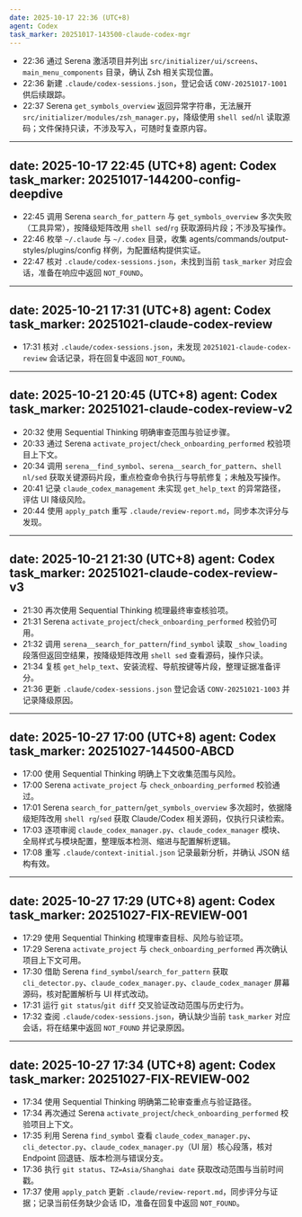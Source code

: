 ```yaml
---
date: 2025-10-17 22:36 (UTC+8)
agent: Codex
task_marker: 20251017-143500-claude-codex-mgr
---
```


- 22:36 通过 Serena 激活项目并列出 `src/initializer/ui/screens`、`main_menu_components` 目录，确认 Zsh 相关实现位置。
- 22:36 新建 `.claude/codex-sessions.json`，登记会话 `CONV-20251017-1001` 供后续跟踪。
- 22:37 Serena `get_symbols_overview` 返回异常字符串，无法展开 `src/initializer/modules/zsh_manager.py`，降级使用 `shell sed`/`nl` 读取源码；文件保持只读，不涉及写入，可随时复查原内容。

---
date: 2025-10-17 22:45 (UTC+8)
agent: Codex
task_marker: 20251017-144200-config-deepdive
---

- 22:45 调用 Serena `search_for_pattern` 与 `get_symbols_overview` 多次失败（工具异常），按降级矩阵改用 `shell sed`/`rg` 获取源码片段；不涉及写操作。
- 22:46 枚举 `~/.claude` 与 `~/.codex` 目录，收集 agents/commands/output-styles/plugins/config 样例，为配置结构提供实证。
- 22:47 核对 `.claude/codex-sessions.json`，未找到当前 `task_marker` 对应会话，准备在响应中返回 `NOT_FOUND`。

---
date: 2025-10-21 17:31 (UTC+8)
agent: Codex
task_marker: 20251021-claude-codex-review
---

- 17:31 核对 `.claude/codex-sessions.json`，未发现 `20251021-claude-codex-review` 会话记录，将在回复中返回 `NOT_FOUND`。

---
date: 2025-10-21 20:45 (UTC+8)
agent: Codex
task_marker: 20251021-claude-codex-review-v2
---

- 20:32 使用 Sequential Thinking 明确审查范围与验证步骤。
- 20:33 通过 Serena `activate_project`/`check_onboarding_performed` 校验项目上下文。
- 20:34 调用 `serena__find_symbol`、`serena__search_for_pattern`、`shell nl/sed` 获取关键源码片段，重点检查命令执行与导航修复；未触及写操作。
- 20:41 记录 `claude_codex_management` 未实现 `get_help_text` 的异常路径，评估 UI 降级风险。
- 20:44 使用 `apply_patch` 重写 `.claude/review-report.md`，同步本次评分与发现。

---
date: 2025-10-21 21:30 (UTC+8)
agent: Codex
task_marker: 20251021-claude-codex-review-v3
---

- 21:30 再次使用 Sequential Thinking 梳理最终审查核验项。
- 21:31 Serena `activate_project`/`check_onboarding_performed` 校验仍可用。
- 21:32 调用 `serena__search_for_pattern`/`find_symbol` 读取 `_show_loading` 段落但返回空结果，按降级矩阵改用 `shell sed` 查看源码，操作只读。
- 21:34 复核 `get_help_text`、安装流程、导航按键等片段，整理证据准备评分。
- 21:36 更新 `.claude/codex-sessions.json` 登记会话 `CONV-20251021-1003` 并记录降级原因。

---
date: 2025-10-27 17:00 (UTC+8)
agent: Codex
task_marker: 20251027-144500-ABCD
---

- 17:00 使用 Sequential Thinking 明确上下文收集范围与风险。
- 17:00 Serena `activate_project` 与 `check_onboarding_performed` 校验通过。
- 17:01 Serena `search_for_pattern`/`get_symbols_overview` 多次超时，依据降级矩阵改用 `shell rg`/`sed` 获取 Claude/Codex 相关源码，仅执行只读检索。
- 17:03 逐项审阅 `claude_codex_manager.py`、`claude_codex_manager` 模块、全局样式与模块配置，整理版本检测、缩进与配置解析逻辑。
- 17:08 重写 `.claude/context-initial.json` 记录最新分析，并确认 JSON 结构有效。

---
date: 2025-10-27 17:29 (UTC+8)
agent: Codex
task_marker: 20251027-FIX-REVIEW-001
---

- 17:29 使用 Sequential Thinking 梳理审查目标、风险与验证项。
- 17:29 Serena `activate_project` 与 `check_onboarding_performed` 再次确认项目上下文可用。
- 17:30 借助 Serena `find_symbol`/`search_for_pattern` 获取 `cli_detector.py`、`claude_codex_manager.py`、`claude_codex_manager` 屏幕源码，核对配置解析与 UI 样式改动。
- 17:31 运行 `git status`/`git diff` 交叉验证改动范围与历史行为。
- 17:32 查阅 `.claude/codex-sessions.json`，确认缺少当前 `task_marker` 对应会话，将在结果中返回 `NOT_FOUND` 并记录原因。

---
date: 2025-10-27 17:34 (UTC+8)
agent: Codex
task_marker: 20251027-FIX-REVIEW-002
---

- 17:34 使用 Sequential Thinking 明确第二轮审查重点与验证路径。
- 17:34 再次通过 Serena `activate_project`/`check_onboarding_performed` 校验项目上下文。
- 17:35 利用 Serena `find_symbol` 查看 `claude_codex_manager.py`、`cli_detector.py`、`claude_codex_manager.py`（UI 层）核心段落，核对 Endpoint 回退链、版本检测与错误分支。
- 17:36 执行 `git status`、`TZ=Asia/Shanghai date` 获取改动范围与当前时间戳。
- 17:37 使用 `apply_patch` 更新 `.claude/review-report.md`，同步评分与证据；记录当前任务缺少会话 ID，准备在回复中返回 `NOT_FOUND`。
